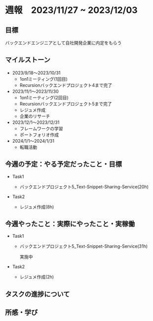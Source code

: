 # 週報　2023/11/27 ~ 2023/12/03

## 目標
バックエンドエンジニアとして自社開発企業に内定をもらう

## マイルストーン
- 2023/9/18〜2023/10/31
    - 1on1ミーティング(1回目)
    - Recursionバックエンドプロジェクト4まで完了
- 2023/11/1〜2023/11/30
    - 1on1ミーティング(2回目)
    - Recursionバックエンドプロジェクト5まで完了
    - レジュメ作成
    - 企業のリサーチ
- 2023/12/1〜2023/12/31
    - フレームワークの学習
    - ポートフォリオ作成
- 2024/1/1〜2024/1/31
    - 転職活動

## 今週の予定：やる予定だったこと・目標
- Task1
    - バックエンドプロジェクト5_Text-Snippet-Sharing-Service(20h)

- Task2
    - レジュメ作成(8h)

## 今週やったこと：実際にやったこと・実稼働
- Task1
    - バックエンドプロジェクト5_Text-Snippet-Sharing-Service(31h)

        実施中

- Task2
    - レジュメ作成(2h)


## タスクの進捗について


## 所感・学び
